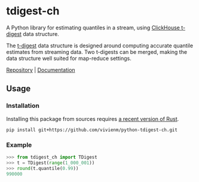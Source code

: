 # tdigest-ch

A Python library for estimating quantiles in a stream,
using [ClickHouse t-digest][ClickHouseRefTDigest] data structure.

The [t-digest][Dunning19] data structure is designed around computing
accurate quantile estimates from streaming data. Two t-digests can be merged,
making the data structure well suited for map-reduce settings.

[Repository] | [Documentation]

[ClickHouseRefTDigest]: https://clickhouse.com/docs/en/sql-reference/aggregate-functions/reference/quantiletdigest/
[Dunning19]: https://github.com/tdunning/t-digest/blob/main/docs/t-digest-paper/histo.pdf
[Repository]: https://github.com/vivienm/python-tdigest-ch
[Documentation]: https://vivienm.github.io/python-tdigest-ch/

## Usage

### Installation

Installing this package from sources requires [a recent version of Rust](https://www.rust-lang.org/tools/install).

```shell
pip install git+https://github.com/vivienm/python-tdigest-ch.git
```

### Example

```python
>>> from tdigest_ch import TDigest
>>> t = TDigest(range(1_000_001))
>>> round(t.quantile(0.99))
990000
```
